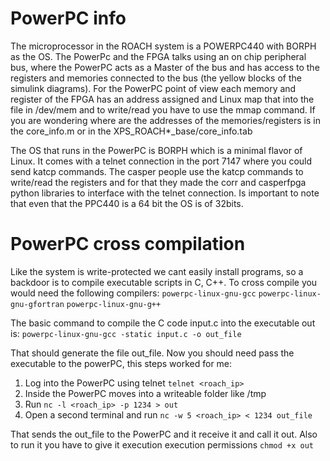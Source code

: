 # PowerPC info

The microprocessor in the ROACH system is a POWERPC440 with BORPH as the OS.
The PowerPc and the FPGA talks using an on chip peripheral bus, where the PowerPC acts as a Master of the bus and has access to the registers and memories connected to the bus (the yellow blocks of the simulink diagrams). For the PowerPC point of view each memory and register of the FPGA has an address assigned and Linux map that into the file in /dev/mem and to write/read you have to use the mmap command.
If you are wondering where are the addresses of the memories/registers is in the core_info.m or in the XPS_ROACH*_base/core_info.tab

The OS that runs in the PowerPC is BORPH which is a minimal flavor of Linux. It comes with a telnet connection in the port 7147 where you could send katcp commands. The casper people use the katcp commands to write/read the registers and for that they made the corr and casperfpga python libraries to interface with the telnet connection.
Is important to note that even that the PPC440 is a 64 bit the OS is of 32bits.

# PowerPC cross compilation
Like the system is write-protected we cant easily install programs, so a backdoor is to compile executable scripts in C, C++.
To cross compile you would need the following compilers:
`powerpc-linux-gnu-gcc` 
`powerpc-linux-gnu-gfortran`
`powerpc-linux-gnu-g++`

The basic command to compile the C code input.c into the executable out is:
`powerpc-linux-gnu-gcc -static input.c -o out_file`

That should generate the file out_file. Now you should need pass the executable to the powerPC, this steps worked for me:
1. Log into the PowerPC using telnet `telnet <roach_ip>`
2. Inside the PowerPC moves into a writeable folder like /tmp
3. Run `nc -l <roach_ip> -p 1234 > out`
4. Open a second terminal and run `nc -w 5 <roach_ip> < 1234 out_file `

That sends the out_file to the PowerPC and it receive it and call it out. Also to run it you have to give it execution execution permissions `chmod +x out`



